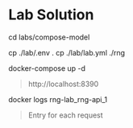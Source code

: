 # Lab Solution

cd labs/compose-model

cp ./lab/.env .
cp ./lab/lab.yml ./rng

docker-compose up -d

> http://localhost:8390

docker logs rng-lab_rng-api_1

> Entry for each request